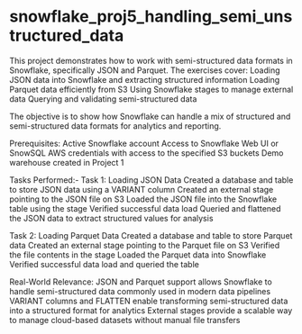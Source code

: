 # snowflake_proj5_handling_semi_unstructured_data
This project demonstrates how to work with semi-structured data formats in Snowflake, specifically JSON and Parquet. The exercises cover:
Loading JSON data into Snowflake and extracting structured information
Loading Parquet data efficiently from S3
Using Snowflake stages to manage external data
Querying and validating semi-structured data

The objective is to show how Snowflake can handle a mix of structured and semi-structured data formats for analytics and reporting.

Prerequisites:
Active Snowflake account
Access to Snowflake Web UI or SnowSQL
AWS credentials with access to the specified S3 buckets
Demo warehouse created in Project 1

Tasks Performed:-
Task 1: Loading JSON Data
Created a database and table to store JSON data using a VARIANT column
Created an external stage pointing to the JSON file on S3
Loaded the JSON file into the Snowflake table using the stage
Verified successful data load
Queried and flattened the JSON data to extract structured values for analysis

Task 2: Loading Parquet Data
Created a database and table to store Parquet data
Created an external stage pointing to the Parquet file on S3
Verified the file contents in the stage
Loaded the Parquet data into Snowflake
Verified successful data load and queried the table

Real-World Relevance:
JSON and Parquet support allows Snowflake to handle semi-structured data commonly used in modern data pipelines
VARIANT columns and FLATTEN enable transforming semi-structured data into a structured format for analytics
External stages provide a scalable way to manage cloud-based datasets without manual file transfers
